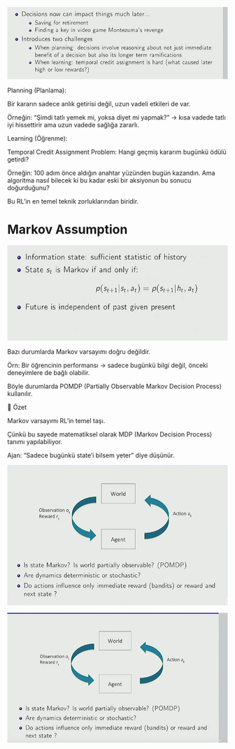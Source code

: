 ![alt text](image.png)

Planning (Planlama):

Bir kararın sadece anlık getirisi değil, uzun vadeli etkileri de var.

Örneğin: “Şimdi tatlı yemek mi, yoksa diyet mi yapmak?” → kısa vadede tatlı iyi hissettirir ama uzun vadede sağlığa zararlı.

Learning (Öğrenme):

Temporal Credit Assignment Problem: Hangi geçmiş kararım bugünkü ödülü getirdi?

Örneğin: 100 adım önce aldığın anahtar yüzünden bugün kazandın. Ama algoritma nasıl bilecek ki bu kadar eski bir aksiyonun bu sonucu doğurduğunu?

Bu RL’in en temel teknik zorluklarından biridir.


# Markov Assumption

![alt text](image-1.png)

Bazı durumlarda Markov varsayımı doğru değildir.

Örn: Bir öğrencinin performansı → sadece bugünkü bilgi değil, önceki deneyimlere de bağlı olabilir.

Böyle durumlarda POMDP (Partially Observable Markov Decision Process) kullanılır.

🎯 Özet

Markov varsayımı RL’in temel taşı.

Çünkü bu sayede matematiksel olarak MDP (Markov Decision Process) tanımı yapılabiliyor.

Ajan: “Sadece bugünkü state’i bilsem yeter” diye düşünür.

![alt text](image-2.png)


![alt text](image-3.png)